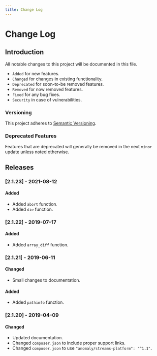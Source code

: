 ```yaml
---
title: Change Log
---
```


# Change Log

<div class="documentation__toc"></div>

## Introduction

All notable changes to this project will be documented in this file.

- `Added` for new features.
- `Changed` for changes in existing functionality.
- `Deprecated` for soon-to-be removed features.
- `Removed` for now removed features.
- `Fixed` for any bug fixes.
- `Security` in case of vulnerabilities.

### Versioning

This project adheres to [Semantic Versioning](https://semver.org/spec/v2.0.0.html).

### Deprecated Features

Features that are deprecated will generally be removed in the next `minor` update unless noted otherwise.

## Releases


### [2.1.23] - 2021-08-12
#### Added
- Added `abort` function.
- Added `die` function.


### [2.1.22] - 2019-07-17
#### Added
- Added `array_diff` function.


### [2.1.21] - 2019-06-11
#### Changed
- Small changes to documentation.

#### Added
- Added `pathinfo` function.


### [2.1.20] - 2019-04-09
#### Changed
- Updated documentation.
- Changed `composer.json` to include proper support links.
- Changed `composer.json` to use `"anomaly/streams-platform": "^1.1"`.
